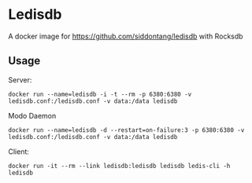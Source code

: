 # Ledisdb

A docker image for https://github.com/siddontang/ledisdb with Rocksdb

## Usage

Server:

```
docker run --name=ledisdb -i -t --rm -p 6380:6380 -v ledisdb.conf:/ledisdb.conf -v data:/data ledisdb
```

Modo Daemon
```
docker run --name=ledisdb -d --restart=on-failure:3 -p 6380:6380 -v ledisdb.conf:/ledisdb.conf -v data:/data ledisdb
```

Client:
```
docker run -it --rm --link ledisdb:ledisdb ledisdb ledis-cli -h ledisdb
